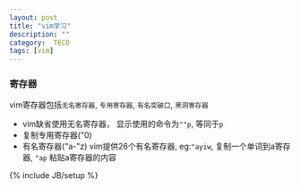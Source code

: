 ```yaml
---
layout: post
title: "vim学习"
description: ""
category:  TECO
tags: [vim]
---
```


### 寄存器
vim寄存器包括`无名寄存器`, `专用寄存器`, `有名突破口`, `黑洞寄存器`

- vim缺省使用无名寄存器， 显示使用的命令为`""p`, 等同于`p`
- 复制专用寄存器("0)
- 有名寄存器("a-"z)
    vim提供26个有名寄存器, 
    eg:`"ayiw`, 复制一个单词到a寄存器, `"ap` 粘贴a寄存器的内容
  

{% include JB/setup %}
